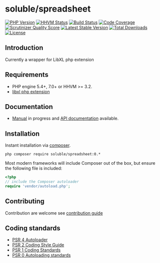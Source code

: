 # soluble/spreadsheet

[![PHP Version](http://img.shields.io/badge/php-5.4+-ff69b4.svg)](https://packagist.org/packages/soluble/spreadsheet)
[![HHVM Status](http://hhvm.h4cc.de/badge/soluble/spreadsheet.png?style=flat)](http://hhvm.h4cc.de/package/soluble/spreadsheet)
[![Build Status](https://travis-ci.org/belgattitude/soluble-spreadsheet.png?branch=master)](https://travis-ci.org/belgattitude/soluble-spreadsheet)
[![Code Coverage](https://scrutinizer-ci.com/g/belgattitude/soluble-spreadsheet/badges/coverage.png?s=aaa552f6313a3a50145f0e87b252c84677c22aa9)](https://scrutinizer-ci.com/g/belgattitude/soluble-spreadsheet)
[![Scrutinizer Quality Score](https://scrutinizer-ci.com/g/belgattitude/soluble-spreadsheet/badges/quality-score.png?s=6f3ab91f916bf642f248e82c29857f94cb50bb33)](https://scrutinizer-ci.com/g/belgattitude/soluble-spreadsheet)
[![Latest Stable Version](https://poser.pugx.org/soluble/spreadsheet/v/stable.svg)](https://packagist.org/packages/soluble/spreadsheet)
[![Total Downloads](https://poser.pugx.org/soluble/spreadsheet/downloads.png)](https://packagist.org/packages/soluble/spreadsheet)
[![License](https://poser.pugx.org/soluble/spreadsheet/license.png)](https://packagist.org/packages/soluble/spreadsheet)

## Introduction

Currently a wrapper for LibXL php extension


## Requirements

- PHP engine 5.4+, 7.0+ or HHVM >= 3.2.
- [libxl php extension](https://github.com/iliaal/php_excel.git)

## Documentation

 - [Manual](http://docs.soluble.io/soluble-spreadsheet/manual/) in progress and [API documentation](http://docs.soluble.io/soluble-spreadsheet/api/) available.

## Installation

Instant installation via [composer](http://getcomposer.org/).

```console
php composer require soluble/spreadsheet:0.*
```
Most modern frameworks will include Composer out of the box, but ensure the following file is included:

```php
<?php
// include the Composer autoloader
require 'vendor/autoload.php';
```

## Contributing

Contribution are welcome see [contribution guide](./CONTRIBUTING.md)

## Coding standards

* [PSR 4 Autoloader](https://github.com/php-fig/fig-standards/blob/master/accepted/PSR-4-autoloader.md)
* [PSR 2 Coding Style Guide](https://github.com/php-fig/fig-standards/blob/master/accepted/PSR-2-coding-style-guide.md)
* [PSR 1 Coding Standards](https://github.com/php-fig/fig-standards/blob/master/accepted/PSR-1-basic-coding-standard.md)
* [PSR 0 Autoloading standards](https://github.com/php-fig/fig-standards/blob/master/accepted/PSR-0.md)





